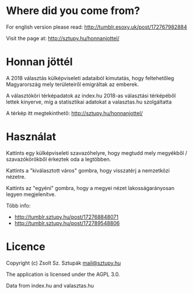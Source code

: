 # Where did you come from?

For english version please read: http://tumblr.esoxy.uk/post/172767982884

Visit the page at: http://sztupy.hu/honnanjottel/

# Honnan jöttél

A 2018 választás külképviseleti adataiból kimutatás, hogy feltehetőleg Magyarország mely területeiről emigráltak az emberek.

A választóköri térképadatok az index.hu 2018-as választási térképéből lettek kinyerve, míg a statisztikai adatokat a valasztas.hu szolgáltatta

A térkép itt megtekinthető: http://sztupy.hu/honnanjottel/

# Használat

Kattints egy külképviseleti szavazóhelyre, hogy megtudd mely megyékből / szavazókörökből érkeztek oda a legtöbben.

Kattints a "kiválasztott város" gombra, hogy visszatérj a nemzetközi nézetre.

Kattints az "egyéni" gombra, hogy a megyei nézet lakosságarányosan legyen megjelenítve.

Több info:

- http://tumblr.sztupy.hu/post/172768848071
- http://tumblr.sztupy.hu/post/172789548806

# Licence

Copyright (c) Zsolt Sz. Sztupák <mail@sztupy.hu>

The application is licensed under the AGPL 3.0.

Data from index.hu and valasztas.hu

